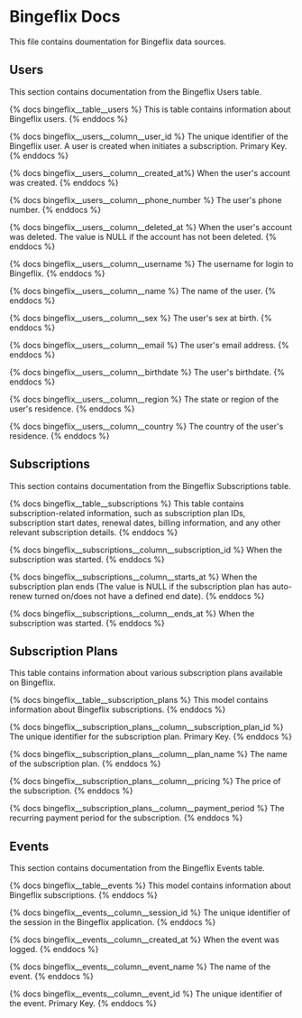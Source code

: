 # Bingeflix Docs
This file contains doumentation for Bingeflix data sources.

## ########################################################################
## Users
This section contains documentation from the Bingeflix Users table.

{% docs bingeflix__table__users %}
This is table contains information about Bingeflix users.
{% enddocs %}

{% docs bingeflix__users__column__user_id %}
The unique identifier of the Bingeflix user. A user is created when initiates a subscription.
Primary Key.
{% enddocs %}

{% docs bingeflix__users__column__created_at%}
When the user's account was created.
{% enddocs %}

{% docs bingeflix__users__column__phone_number %}
The user's phone number.
{% enddocs %}

{% docs bingeflix__users__column__deleted_at %}
When the user's account was deleted. The value is NULL if the account has not been deleted.
{% enddocs %}

{% docs bingeflix__users__column__username %}
The username for login to Bingeflix.
{% enddocs %}

{% docs bingeflix__users__column__name %}
The name of the user.
{% enddocs %}

{% docs bingeflix__users__column__sex %}
The user's sex at birth.
{% enddocs %}

{% docs bingeflix__users__column__email %}
The user's email address.
{% enddocs %}

{% docs bingeflix__users__column__birthdate %}
The user's birthdate.
{% enddocs %}

{% docs bingeflix__users__column__region %}
The state or region of the user's residence.
{% enddocs %}

{% docs bingeflix__users__column__country %}
The country of the user's residence.
{% enddocs %}

## ########################################################################
## Subscriptions
This section contains documentation from the Bingeflix Subscriptions table.

{% docs bingeflix__table__subscriptions %}
This table contains subscription-related information, such as subscription plan IDs, subscription start dates, renewal dates, billing information, and any other relevant subscription details.
{% enddocs %}

{% docs bingeflix__subscriptions__column__subscription_id %}
When the subscription was started.
{% enddocs %}

{% docs bingeflix__subscriptions__column__starts_at %}
When the subscription plan ends (The value is NULL if the subscription plan has auto-renew turned on/does not have a defined end date).
{% enddocs %}


{% docs bingeflix__subscriptions__column__ends_at %}
When the subscription was started.
{% enddocs %}


## ########################################################################
## Subscription Plans
This table contains information about various subscription plans available on Bingeflix.

{% docs bingeflix__table__subscription_plans %}
This model contains information about Bingeflix subscriptions.
{% enddocs %}

{% docs bingeflix__subscription_plans__column__subscription_plan_id %}
The unique identifier for the subscription plan.
Primary Key.
{% enddocs %}

{% docs bingeflix__subscription_plans__column__plan_name %}
The name of the subscription plan.
{% enddocs %}

{% docs bingeflix__subscription_plans__column__pricing %}
The price of the subscription.
{% enddocs %}

{% docs bingeflix__subscription_plans__column__payment_period %}
The recurring payment period for the subscription.
{% enddocs %}

## ########################################################################
## Events
This section contains documentation from the Bingeflix Events table.

{% docs bingeflix__table__events %}
This model contains information about Bingeflix subscriptions.
{% enddocs %}

{% docs bingeflix__events__column__session_id %}
The unique identifier of the session in the Bingeflix application.
{% enddocs %}

{% docs bingeflix__events__column__created_at %}
When the event was logged.
{% enddocs %}

{% docs bingeflix__events__column__event_name %}
The name of the event.
{% enddocs %}

{% docs bingeflix__events__column__event_id %}
The unique identifier of the event.
Primary Key.
{% enddocs %}
